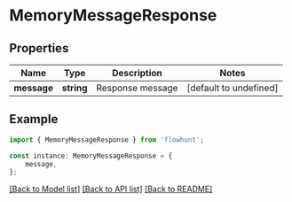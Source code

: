 # MemoryMessageResponse


## Properties

Name | Type | Description | Notes
------------ | ------------- | ------------- | -------------
**message** | **string** | Response message | [default to undefined]

## Example

```typescript
import { MemoryMessageResponse } from 'flowhunt';

const instance: MemoryMessageResponse = {
    message,
};
```

[[Back to Model list]](../README.md#documentation-for-models) [[Back to API list]](../README.md#documentation-for-api-endpoints) [[Back to README]](../README.md)
